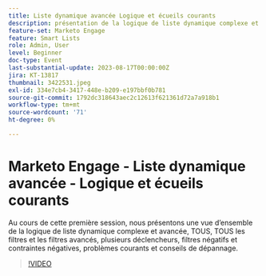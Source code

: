 ```yaml
---
title: Liste dynamique avancée Logique et écueils courants
description: présentation de la logique de liste dynamique complexe et avancée, TOUS, TOUS les filtres et les filtres avancés, multiples déclencheurs, filtres négatifs et contraintes négatives, problèmes courants et conseils de dépannage
feature-set: Marketo Engage
feature: Smart Lists
role: Admin, User
level: Beginner
doc-type: Event
last-substantial-update: 2023-08-17T00:00:00Z
jira: KT-13817
thumbnail: 3422531.jpeg
exl-id: 334e7cb4-3417-448e-b209-e197bbf0b781
source-git-commit: 1792dc318643aec2c12613f621361d72a7a918b1
workflow-type: tm+mt
source-wordcount: '71'
ht-degree: 0%

---
```


# Marketo Engage - Liste dynamique avancée - Logique et écueils courants

Au cours de cette première session, nous présentons une vue d’ensemble de la logique de liste dynamique complexe et avancée, TOUS, TOUS les filtres et les filtres avancés, plusieurs déclencheurs, filtres négatifs et contraintes négatives, problèmes courants et conseils de dépannage.

>[!VIDEO](https://video.tv.adobe.com/v/3422531/?learn=on)
